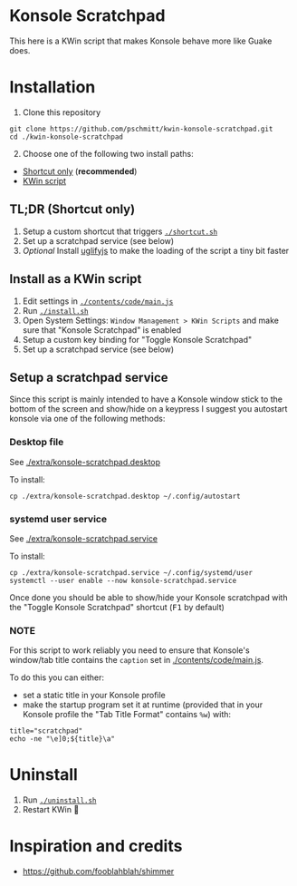 # Konsole Scratchpad

This here is a KWin script that makes Konsole behave more like Guake does.

# Installation

1. Clone this repository
```shell
git clone https://github.com/pschmitt/kwin-konsole-scratchpad.git
cd ./kwin-konsole-scratchpad
```
2. Choose one of the following two install paths:
  - [Shortcut only](#tldr-shortcut-only) (**recommended**)
  - [KWin script](#install-as-a-kwin-script)

## TL;DR (Shortcut only)

1. Setup a custom shortcut that triggers [`./shortcut.sh`](./shortcut.sh)
2. Set up a scratchpad service (see below)
3. *Optional* Install [uglifyjs](https://github.com/mishoo/UglifyJS) to make the
loading of the script a tiny bit faster

## Install as a KWin script

1. Edit settings in [`./contents/code/main.js`](./contents/code/main.js)
2. Run [`./install.sh`](./install.sh)
3. Open System Settings: `Window Management > KWin Scripts` and make sure 
that "Konsole Scratchpad" is enabled
4. Setup a custom key binding for "Toggle Konsole Scratchpad"
5. Set up a scratchpad service (see below)

## Setup a scratchpad service

Since this script is mainly intended to have a Konsole window stick to the
bottom of the screen and show/hide on a keypress I suggest you autostart 
konsole via one of the following methods:

### Desktop file

See [./extra/konsole-scratchpad.desktop](./extra/konsole-scratchpad.desktop)

To install:

```shell
cp ./extra/konsole-scratchpad.desktop ~/.config/autostart
```

### systemd user service

See [./extra/konsole-scratchpad.service](./extra/konsole-scratchpad.service)

To install:

```shell
cp ./extra/konsole-scratchpad.service ~/.config/systemd/user
systemctl --user enable --now konsole-scratchpad.service
```

Once done you should be able to show/hide your Konsole scratchpad with the 
"Toggle Konsole Scratchpad" shortcut (<kbd>F1</kbd> by default)

### NOTE

For this script to work reliably you need to ensure that Konsole's window/tab 
title contains the `caption` set in 
[./contents/code/main.js](./contents/code/main.js).

To do this you can either:
- set a static title in your Konsole profile 
- make the startup program set it at runtime (provided that in your Konsole 
profile the "Tab Title Format" contains `%w`) with:

```shell
title="scratchpad"
echo -ne "\e]0;${title}\a"
```

# Uninstall

1. Run [`./uninstall.sh`](./uninstall.sh)
2. Restart KWin 🤷

# Inspiration and credits

- https://github.com/fooblahblah/shimmer
